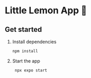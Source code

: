 # Little Lemon App 🍋

## Get started

1. Install dependencies

   ```bash
   npm install
   ```

2. Start the app

   ```bash
    npx expo start
   ```
